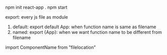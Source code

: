 npm init react-app .
npm start

export: every js file as module 
1) default: export default App: when function name is same as filename 
2) named: export {App}: when we want function name to be different from filename

import ComponentName from "filelocation"
